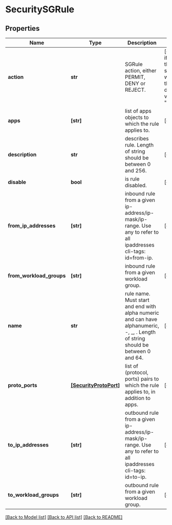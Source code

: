 # SecuritySGRule

## Properties
Name | Type | Description | Notes
------------ | ------------- | ------------- | -------------
**action** | **str** | SGRule action, either PERMIT, DENY or REJECT. | [optional]  if omitted the server will use the default value of "permit"
**apps** | **[str]** | list of apps objects to which the rule applies to. | [optional] 
**description** | **str** | describes rule. Length of string should be between 0 and 256. | [optional] 
**disable** | **bool** | is rule disabled. | [optional] 
**from_ip_addresses** | **[str]** | inbound rule from a given ip-address/ip-mask/ip-range. Use any to refer to all ipaddresses cli-tags: id&#x3D;from-ip. | [optional] 
**from_workload_groups** | **[str]** | inbound rule from a given workload group. | [optional] 
**name** | **str** | rule name. Must start and end with alpha numeric and can have alphanumeric, -, _, . Length of string should be between 0 and 64. | [optional] 
**proto_ports** | [**[SecurityProtoPort]**](SecurityProtoPort.md) | list of (protocol, ports) pairs to which the rule applies to, in addition to apps. | [optional] 
**to_ip_addresses** | **[str]** | outbound rule from a given ip-address/ip-mask/ip-range. Use any to refer to all ipaddresses cli-tags: id&#x3D;to-ip. | [optional] 
**to_workload_groups** | **[str]** | outbound rule from a given workload group. | [optional] 

[[Back to Model list]](../README.md#documentation-for-models) [[Back to API list]](../README.md#documentation-for-api-endpoints) [[Back to README]](../README.md)


